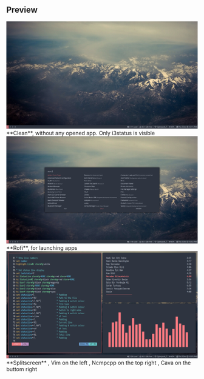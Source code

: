 ## Preview
<div align="center">
    <img src="/preview-clean.png"</img> 
</div>
**Clean**, without any opened app. Only i3status is visible <br />
<div align="center">
    <img src="/rofi.png"</img> 
</div>
**Rofi**, for launching apps <br />
<div align="center">
    <img src="/preview-splitscreen.png"</img> 
</div>
**Splitscreen** , Vim on the left , Ncmpcpp on the top right , Cava on the buttom right </br>
